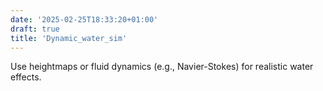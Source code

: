```yaml
---
date: '2025-02-25T18:33:20+01:00'
draft: true
title: 'Dynamic_water_sim'
---
```

Use heightmaps or fluid dynamics (e.g., Navier-Stokes) for realistic water effects.